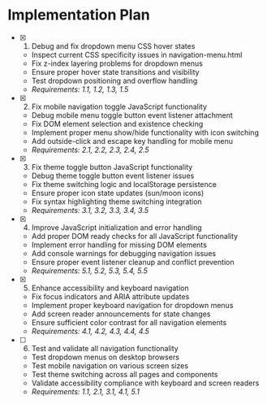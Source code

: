# Implementation Plan

- [x] 1. Debug and fix dropdown menu CSS hover states
  - Inspect current CSS specificity issues in navigation-menu.html
  - Fix z-index layering problems for dropdown menus
  - Ensure proper hover state transitions and visibility
  - Test dropdown positioning and overflow handling
  - _Requirements: 1.1, 1.2, 1.3, 1.5_

- [x] 2. Fix mobile navigation toggle JavaScript functionality
  - Debug mobile menu toggle button event listener attachment
  - Fix DOM element selection and existence checking
  - Implement proper menu show/hide functionality with icon switching
  - Add outside-click and escape key handling for mobile menu
  - _Requirements: 2.1, 2.2, 2.3, 2.4, 2.5_

- [x] 3. Fix theme toggle button JavaScript functionality
  - Debug theme toggle button event listener issues
  - Fix theme switching logic and localStorage persistence
  - Ensure proper icon state updates (sun/moon icons)
  - Fix syntax highlighting theme switching integration
  - _Requirements: 3.1, 3.2, 3.3, 3.4, 3.5_

- [x] 4. Improve JavaScript initialization and error handling
  - Add proper DOM ready checks for all JavaScript functionality
  - Implement error handling for missing DOM elements
  - Add console warnings for debugging navigation issues
  - Ensure proper event listener cleanup and conflict prevention
  - _Requirements: 5.1, 5.2, 5.3, 5.4, 5.5_

- [x] 5. Enhance accessibility and keyboard navigation
  - Fix focus indicators and ARIA attribute updates
  - Implement proper keyboard navigation for dropdown menus
  - Add screen reader announcements for state changes
  - Ensure sufficient color contrast for all navigation elements
  - _Requirements: 4.1, 4.2, 4.3, 4.4, 4.5_

- [ ] 6. Test and validate all navigation functionality
  - Test dropdown menus on desktop browsers
  - Test mobile navigation on various screen sizes
  - Test theme switching across all pages and components
  - Validate accessibility compliance with keyboard and screen readers
  - _Requirements: 1.1, 2.1, 3.1, 4.1, 5.1_